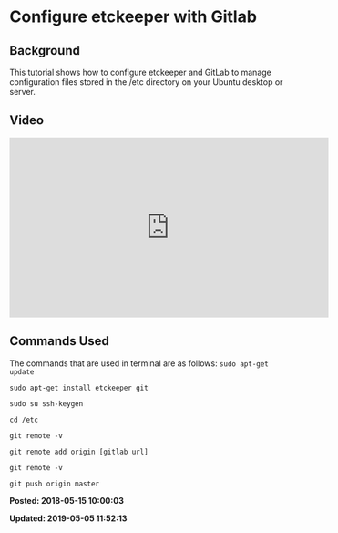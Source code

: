 # Configure etckeeper with Gitlab

## Background

This tutorial shows how to configure etckeeper and GitLab to manage configuration files stored in the /etc directory on your Ubuntu desktop or server.

## Video 

 <iframe width="560" height="315" src="https://www.youtube.com/embed/dPm8cazYy00" frameborder="0" allow="autoplay; encrypted-media" allowfullscreen=""></iframe>

## Commands Used

The commands that are used in terminal are as follows:
 ```sudo apt-get update ```

 ```sudo apt-get install etckeeper git```

 ```sudo su ssh-keygen ```

 ```cd /etc ```

 ```git remote -v ```

 ```git remote add origin [gitlab url] ```

 ```git remote -v```

 ```git push origin master ```

**Posted: 2018-05-15 10:00:03** 

**Updated: 2019-05-05 11:52:13** 

